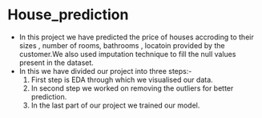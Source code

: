 # House_prediction
  <ul><li>In this project we have predicted the price of houses accroding to their sizes , number of rooms, bathrooms , locatoin provided by the customer.We also used imputation technique to fill the null values present in the dataset.</li>
      <li>In this we have divided our project into three steps:-
        <ol><li>First step is EDA through which we visualised our data.</li>
          <li>In second step we worked on removing the outliers for better prediction.</li>
          <li>In the last part of our project we trained our model. </li></ol></li>
        </ul>
